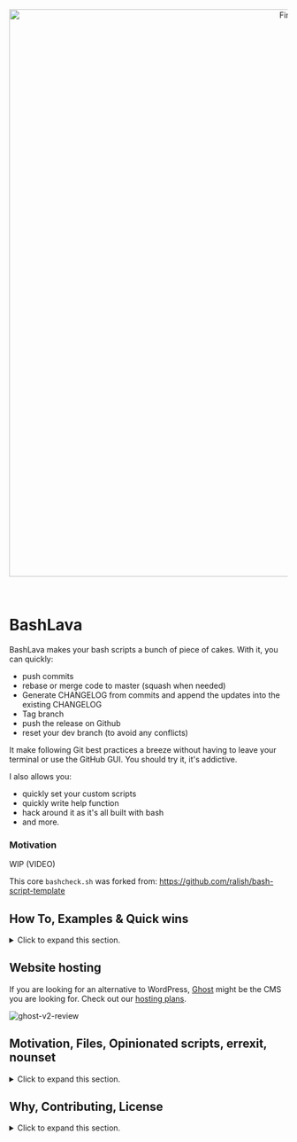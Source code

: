 &nbsp;

<p align="center">
  <a href="https://github.com/firepress-org/bashlava">
    <img src="https://user-images.githubusercontent.com/6694151/74113494-746ee100-4b72-11ea-9601-bd7b1d786b41.jpg" width="1024px" alt="FirePress" />
  </a>
</p>

&nbsp;

# BashLava

BashLava makes your bash scripts a bunch of piece of cakes. With it, you can quickly:

- push commits
- rebase or merge code to master (squash when needed)
- Generate CHANGELOG from commits and append the updates into the existing CHANGELOG
- Tag branch
- push the release on Github
- reset your dev branch (to avoid any conflicts)

It make following Git best practices a breeze without having to leave your terminal or use the GitHub GUI. You should try it, it's addictive.

I also allows you:

- quickly set your custom scripts
- quickly write help function
- hack around it as it's all built with bash
- and more.

### Motivation

WIP (VIDEO)

This core `bashcheck.sh` was forked from: https://github.com/ralish/bash-script-template

## How To, Examples & Quick wins

<details><summary>Click to expand this section.</summary>
<p>

You should use an alias like: `alias uu=bashlava.sh ` (with a space at the end) to really benefit from this app.

**Example**: help

![Screen Shot 2020-02-08 at 10 18 35 PM](https://user-images.githubusercontent.com/6694151/74095577-03232580-4ac1-11ea-936d-eace83e91fe0.jpg)

**Example**: test

```
bashlava.sh test"

$1 is now test
$2 is now not-set
$3 is now not-set

——> Hub is installed.
——> Docker is installed.
——> Date is: 2019-09-06_23H10s56
```

**Example**: test using attributes

```
bashlava.sh test two "The red fox is running."

$1 is now test
$2 is now two
$3 is now The red fox is running.

——> Hub is installed.
——> Docker is installed.
——> Date is: 2019-09-06_23H39s16
```

**Example**: git push

```
bashlava.sh push

——> ERROR: You must provide a Git message.
```

Now with a second attribute:

```
bashlava.sh push "README / Add requirement section"

Enumerating objects: 5, done.
Counting objects: 100% (5/5), done.
Delta compression using up to 8 threads
Compressing objects: 100% (3/3), done.
Writing objects: 100% (3/3), 506 bytes | 506.00 KiB/s, done.
Total 3 (delta 2), reused 0 (delta 0)
remote: Resolving deltas: 100% (2/2), completed with 2 local objects.
To github.com:firepress-org/bash-script-template.git
   9737dc7..7255277  master -> master
```

**Example**: list available functions

```
bashlava.sh which

ci
cl-view
diff
dk
dk-view
edge
hash
help
log
master
master-nosq
out-e
out-m
passgen
push
release
sq
status
test
which
```

</p>
</details>


## Website hosting

If you are looking for an alternative to WordPress, [Ghost](https://firepress.org/en/faq/#what-is-ghost) might be the CMS you are looking for. Check out our [hosting plans](https://firepress.org/en).

![ghost-v2-review](https://user-images.githubusercontent.com/6694151/64218253-f144b300-ce8e-11e9-8d75-312a2b6a3160.gif)


## Motivation, Files, Opinionated scripts, errexit, nounset

<details><summary>Click to expand this section.</summary>
<p>

### Installation

You shoud syslink these to the git repo to make future update easy.

example:
```
ln -s $HOME/Github/firepress-org/bashlava/bashlava.sh /usr/local/bin/bashlava.sh
ln -s $HOME/Github/firepress-org/bashlava/.bashcheck.sh /usr/local/bin/.bashcheck.sh
```

Assuming your $path is:

```
/usr/local/bin/utility.sh
/usr/local/bin/bashcheck.sh
```

## Requirements

- [Docker](https://docs.docker.com/install/): use launch few ephemere container like a markdown viewer or a password generator.
- [Hub](https://github.com/github/hub#installation): needed to push release.
- nano (brew install nano): needed to edit your changelog (system prompt).

</p>
</details>

## Why, Contributing, License

<details><summary>Click to expand this section.</summary>
<p>

## Why all this work?

Our [mission](https://firepress.org/en/our-mission/) is to empower freelancers and small organizations to build an outstanding mobile-first website.

Because we believe your website should speak up in your name, we consider our mission completed once your site has become your impresario.

Find me on Twitter [@askpascalandy](https://twitter.com/askpascalandy).

— [The FirePress Team](https://firepress.org/) 🔥📰

## Contributing

The power of communities pull request and forks means that `1 + 1 = 3`. You can help to make this repo a better one! Here is how:

1. Fork it
2. Create your feature branch: `git checkout -b my-new-feature`
3. Commit your changes: `git commit -am 'Add some feature'`
4. Push to the branch: `git push origin my-new-feature`
5. Submit a pull request

Check this post for more details: [Contributing to our Github project](https://pascalandy.com/blog/contributing-to-our-github-project/). Also, by contributing you agree to the [Contributor Code of Conduct on GitHub](https://pascalandy.com/blog/contributor-code-of-conduct-on-github/). 

## License

- This git repo is under the **GNU V3** license. [Find it here](./LICENSE).

</p>
</details>

